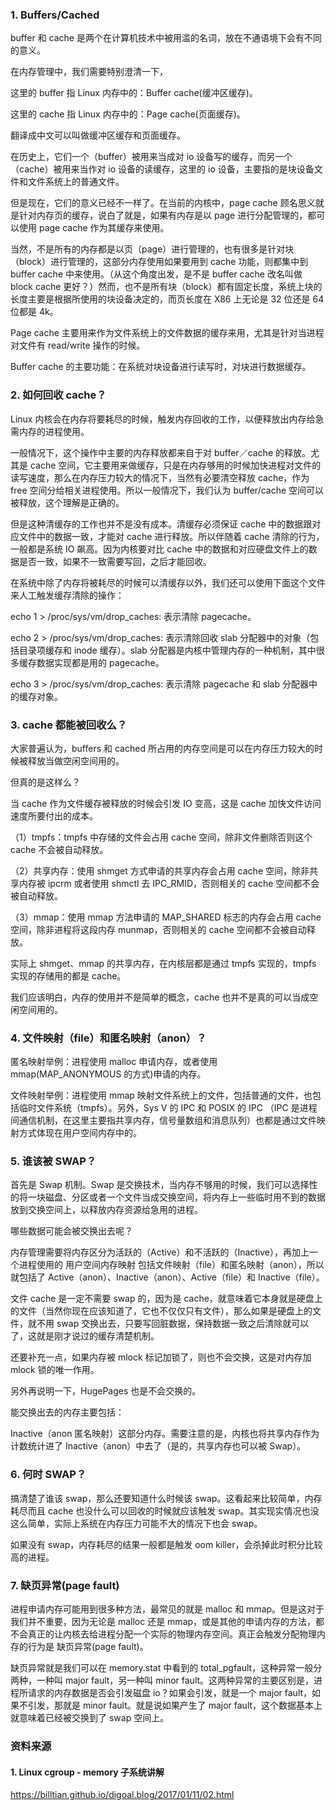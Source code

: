 ### 1. Buffers/Cached

buffer 和 cache 是两个在计算机技术中被用滥的名词，放在不通语境下会有不同的意义。

在内存管理中，我们需要特别澄清一下，

这里的 buffer 指 Linux 内存中的：Buffer cache(缓冲区缓存)。

这里的 cache 指 Linux 内存中的：Page cache(页面缓存)。

翻译成中文可以叫做缓冲区缓存和页面缓存。

在历史上，它们一个（buffer）被用来当成对 io 设备写的缓存，而另一个（cache）被用来当作对 io 设备的读缓存，这里的 io 设备，主要指的是块设备文件和文件系统上的普通文件。

但是现在，它们的意义已经不一样了。在当前的内核中，page cache 顾名思义就是针对内存页的缓存，说白了就是，如果有内存是以 page 进行分配管理的，都可以使用 page cache 作为其缓存来使用。

当然，不是所有的内存都是以页（page）进行管理的，也有很多是针对块（block）进行管理的，这部分内存使用如果要用到 cache 功能，则都集中到 buffer cache 中来使用。（从这个角度出发，是不是 buffer cache 改名叫做 block cache 更好？）然而，也不是所有块（block）都有固定长度，系统上块的长度主要是根据所使用的块设备决定的，而页长度在 X86 上无论是 32 位还是 64 位都是 4k。

Page cache 主要用来作为文件系统上的文件数据的缓存来用，尤其是针对当进程对文件有 read/write 操作的时候。

Buffer cache 的主要功能：在系统对块设备进行读写时，对块进行数据缓存。

### 2. 如何回收 cache？

Linux 内核会在内存将要耗尽的时候，触发内存回收的工作，以便释放出内存给急需内存的进程使用。

一般情况下，这个操作中主要的内存释放都来自于对 buffer／cache 的释放。尤其是 cache 空间，它主要用来做缓存，只是在内存够用的时候加快进程对文件的读写速度，那么在内存压力较大的情况下，当然有必要清空释放 cache，作为 free 空间分给相关进程使用。所以一般情况下，我们认为 buffer/cache 空间可以被释放，这个理解是正确的。

但是这种清缓存的工作也并不是没有成本。清缓存必须保证 cache 中的数据跟对应文件中的数据一致，才能对 cache 进行释放。所以伴随着 cache 清除的行为，一般都是系统 IO 飙高。因为内核要对比 cache 中的数据和对应硬盘文件上的数据是否一致，如果不一致需要写回，之后才能回收。

在系统中除了内存将被耗尽的时候可以清缓存以外，我们还可以使用下面这个文件来人工触发缓存清除的操作：

echo 1 > /proc/sys/vm/drop_caches: 表示清除 pagecache。

echo 2 > /proc/sys/vm/drop_caches: 表示清除回收 slab 分配器中的对象（包括目录项缓存和 inode 缓存）。slab 分配器是内核中管理内存的一种机制，其中很多缓存数据实现都是用的 pagecache。

echo 3 > /proc/sys/vm/drop_caches: 表示清除 pagecache 和 slab 分配器中的缓存对象。

### 3. cache 都能被回收么？

大家普遍认为，buffers 和 cached 所占用的内存空间是可以在内存压力较大的时候被释放当做空闲空间用的。

但真的是这样么？

当 cache 作为文件缓存被释放的时候会引发 IO 变高，这是 cache 加快文件访问速度所要付出的成本。

（1）tmpfs：tmpfs 中存储的文件会占用 cache 空间，除非文件删除否则这个 cache 不会被自动释放。

（2）共享内存：使用 shmget 方式申请的共享内存会占用 cache 空间，除非共享内存被 ipcrm 或者使用 shmctl 去 IPC_RMID，否则相关的 cache 空间都不会被自动释放。

（3）mmap：使用 mmap 方法申请的 MAP_SHARED 标志的内存会占用 cache 空间，除非进程将这段内存 munmap，否则相关的 cache 空间都不会被自动释放。

实际上 shmget、mmap 的共享内存，在内核层都是通过 tmpfs 实现的，tmpfs 实现的存储用的都是 cache。

我们应该明白，内存的使用并不是简单的概念，cache 也并不是真的可以当成空闲空间用的。

### 4. 文件映射（file）和匿名映射（anon）？

匿名映射举例：进程使用 malloc 申请内存，或者使用 mmap(MAP_ANONYMOUS 的方式)申请的内存。

文件映射举例：进程使用 mmap 映射文件系统上的文件，包括普通的文件，也包括临时文件系统（tmpfs）。另外，Sys V 的 IPC 和 POSIX 的 IPC （IPC 是进程间通信机制，在这里主要指共享内存，信号量数组和消息队列）也都是通过文件映射方式体现在用户空间内存中的。

### 5. 谁该被 SWAP？

首先是 Swap 机制。Swap 是交换技术，当内存不够用的时候，我们可以选择性的将一块磁盘、分区或者一个文件当成交换空间，将内存上一些临时用不到的数据放到交换空间上，以释放内存资源给急用的进程。

哪些数据可能会被交换出去呢？

内存管理需要将内存区分为活跃的（Active）和不活跃的（Inactive），再加上一个进程使用的 用户空间内存映射 包括文件映射（file）和匿名映射（anon），所以就包括了 Active（anon）、Inactive（anon）、Active（file）和 Inactive（file）。

文件 cache 是一定不需要 swap 的，因为是 cache，就意味着它本身就是硬盘上的文件（当然你现在应该知道了，它也不仅仅只有文件），那么如果是硬盘上的文件，就不用 swap 交换出去，只要写回脏数据，保持数据一致之后清除就可以了，这就是刚才说过的缓存清楚机制。

还要补充一点，如果内存被 mlock 标记加锁了，则也不会交换，这是对内存加 mlock 锁的唯一作用。

另外再说明一下，HugePages 也是不会交换的。

能交换出去的内存主要包括：

Inactive（anon 匿名映射）这部分内存。需要注意的是，内核也将共享内存作为计数统计进了 Inactive（anon）中去了（是的，共享内存也可以被 Swap）。

### 6. 何时 SWAP？

搞清楚了谁该 swap，那么还要知道什么时候该 swap。这看起来比较简单，内存耗尽而且 cache 也没什么可以回收的时候就应该触发 swap。其实现实情况也没这么简单，实际上系统在内存压力可能不大的情况下也会 swap。

如果没有 swap，内存耗尽的结果一般都是触发 oom killer，会杀掉此时积分比较高的进程。

### 7. 缺页异常(page fault)

进程申请内存可能用到很多种方法，最常见的就是 malloc 和 mmap。但是这对于我们并不重要，因为无论是 malloc 还是 mmap，或是其他的申请内存的方法，都不会真正的让内核去给进程分配一个实际的物理内存空间。真正会触发分配物理内存的行为是 缺页异常(page fault)。

缺页异常就是我们可以在 memory.stat 中看到的 total_pgfault，这种异常一般分两种，一种叫 major fault，另一种叫 minor fault。这两种异常的主要区别是，进程所请求的内存数据是否会引发磁盘 io？如果会引发，就是一个 major fault，如果不引发，那就是 minor fault。就是说如果产生了 major fault，这个数据基本上就意味着已经被交换到了 swap 空间上。

### 资料来源

#### 1. Linux cgroup - memory 子系统讲解

https://billtian.github.io/digoal.blog/2017/01/11/02.html
